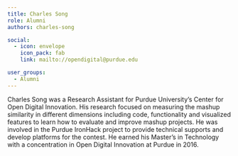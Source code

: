 ```yaml
---
title: Charles Song
role: Alumni
authors: charles-song

social:
  - icon: envelope
    icon_pack: fab
    link: mailto://opendigital@purdue.edu

user_groups:
  - Alumni
---
```

Charles Song was a Research Assistant for Purdue University’s Center for Open Digital Innovation. His research focused on measuring the mashup similarity in different dimensions including code, functionality and visualized features to learn how to evaluate and improve mashup projects. He was involved in the Purdue IronHack project to provide technical supports and develop platforms for the contest. He earned his Master’s in Technology with a concentration in Open Digital Innovation at Purdue in 2016.


